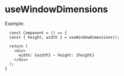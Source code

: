 # useWindowDimensions

Example:
```
  const Component = () => {
  const { height, width } = useWindowDimensions();

  return (
    <div>
      width: {width} ~ height: {height}
    </div>
  );
}
```
